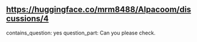## https://huggingface.co/mrm8488/Alpacoom/discussions/4

contains_question: yes
question_part: Can you please check.